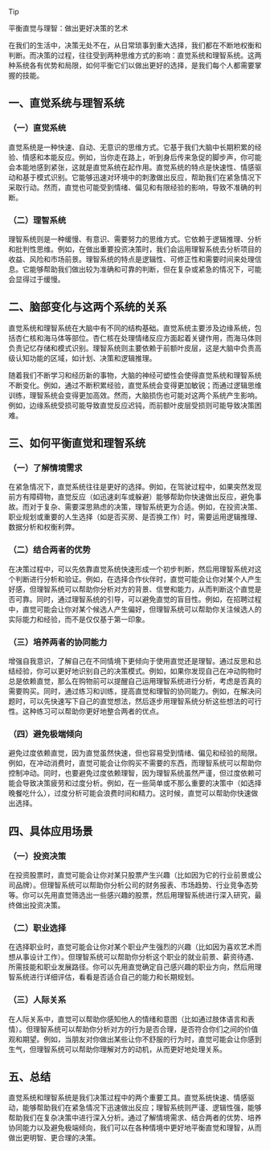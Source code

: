 > [!TIP]
> 平衡直觉与理智：做出更好决策的艺术

在我们的生活中，决策无处不在，从日常琐事到重大选择，我们都在不断地权衡和判断。而决策的过程，往往受到两种思维方式的影响：直觉系统和理智系统。这两种系统各有优势和局限，如何平衡它们以做出更好的选择，是我们每个人都需要掌握的技能。

## 一、直觉系统与理智系统

### （一）直觉系统
直觉系统是一种快速、自动、无意识的思维方式。它基于我们大脑中长期积累的经验、情感和本能反应。例如，当你走在路上，听到身后传来急促的脚步声，你可能会本能地感到紧张，这就是直觉系统在起作用。直觉系统的特点是快速性、情感驱动和基于模式识别。它能够迅速对环境中的刺激做出反应，帮助我们在紧急情况下采取行动。然而，直觉也可能受到情绪、偏见和有限经验的影响，导致不准确的判断。

### （二）理智系统
理智系统则是一种缓慢、有意识、需要努力的思维方式。它依赖于逻辑推理、分析和批判性思维。例如，在做出重要投资决策时，我们会运用理智系统去分析项目的收益、风险和市场前景。理智系统的特点是逻辑性、可修正性和需要时间来处理信息。它能够帮助我们做出较为准确和可靠的判断，但在复杂或紧急的情况下，可能会显得过于缓慢。

## 二、脑部变化与这两个系统的关系

直觉系统和理智系统在大脑中有不同的结构基础。直觉系统主要涉及边缘系统，包括杏仁核和海马体等部位。杏仁核在处理情绪反应方面起着关键作用，而海马体则负责记忆存储和模式识别。理智系统则主要依赖于前额叶皮层，这是大脑中负责高级认知功能的区域，如计划、决策和逻辑推理。

随着我们不断学习和经历新的事物，大脑的神经可塑性会使得直觉系统和理智系统不断变化。例如，通过不断积累经验，直觉系统会变得更加敏锐；而通过逻辑思维训练，理智系统会变得更加高效。然而，大脑损伤也可能对这两个系统产生影响。例如，边缘系统受损可能导致直觉反应迟钝，而前额叶皮层受损则可能导致决策困难。

## 三、如何平衡直觉和理智系统

### （一）了解情境需求
在紧急情况下，直觉系统往往是更好的选择。例如，在驾驶过程中，如果突然发现前方有障碍物，直觉反应（如迅速刹车或躲避）能够帮助你快速做出反应，避免事故。而对于复杂、需要深思熟虑的决策，理智系统更为合适。例如，在投资决策、职业规划或重要的人生选择（如是否买房、是否换工作）时，需要运用逻辑推理、数据分析和权衡利弊。

### （二）结合两者的优势
在决策过程中，可以先依靠直觉系统快速形成一个初步判断，然后用理智系统对这个判断进行分析和验证。例如，在选择合作伙伴时，直觉可能会让你对某个人产生好感，但理智系统可以帮助你分析对方的背景、信誉和能力，从而判断这个直觉是否可靠。同时，通过理智系统的引导，可以避免直觉的盲目性。例如，在招聘过程中，直觉可能会让你对某个候选人产生偏好，但理智系统可以帮助你关注候选人的实际能力和经验，而不是仅仅基于第一印象。

### （三）培养两者的协同能力
增强自我意识，了解自己在不同情境下更倾向于使用直觉还是理智。通过反思和总结经验，你可以更好地识别自己的决策模式。例如，如果你发现自己在冲动购物时总是依赖直觉，那么在购物前可以提醒自己运用理智系统进行分析，考虑是否真的需要购买。同时，通过练习和训练，提高直觉和理智的协同能力。例如，在解决问题时，可以先快速写下自己的直觉想法，然后逐步用理智系统分析这些想法的可行性。这种练习可以帮助你更好地整合两者的优点。

### （四）避免极端倾向
避免过度依赖直觉，因为直觉虽然快速，但也容易受到情绪、偏见和经验的局限。例如，在冲动消费时，直觉可能会让你购买不需要的东西，而理智系统可以帮助你控制冲动。同时，也要避免过度依赖理智，因为理智系统虽然严谨，但过度依赖可能会导致决策疲劳和过度分析。例如，在一些简单或不那么重要的决策中（如选择晚餐吃什么），过度分析可能会浪费时间和精力。这时候，直觉可以帮助你快速做出选择。

## 四、具体应用场景

### （一）投资决策
在投资股票时，直觉可能会让你对某只股票产生兴趣（比如因为它的行业前景或公司品牌）。但理智系统可以帮助你分析公司的财务报表、市场趋势、行业竞争态势等。你可以先用直觉筛选出一些感兴趣的股票，然后用理智系统进行深入研究，最终做出投资决策。

### （二）职业选择
在选择职业时，直觉可能会让你对某个职业产生强烈的兴趣（比如因为喜欢艺术而想从事设计工作）。但理智系统可以帮助你分析这个职业的就业前景、薪资待遇、所需技能和职业发展路径。你可以先用直觉确定自己感兴趣的职业方向，然后用理智系统进行详细评估，看看是否适合自己的能力和长期规划。

### （三）人际关系
在人际关系中，直觉可以帮助你感知他人的情绪和意图（比如通过肢体语言和表情）。但理智系统可以帮助你分析对方的行为是否合理，是否符合你们之间的价值观和期望。例如，当朋友对你做出某些让你不舒服的行为时，直觉可能会让你感到生气，但理智系统可以帮助你理解对方的动机，从而更好地处理关系。

## 五、总结

直觉系统和理智系统是我们决策过程中的两个重要工具。直觉系统快速、情感驱动，能够帮助我们在紧急情况下迅速做出反应；理智系统则严谨、逻辑性强，能够帮助我们在复杂决策中进行深入分析。通过了解情境需求、结合两者的优势、培养协同能力以及避免极端倾向，我们可以在各种情境中更好地平衡直觉和理智，从而做出更明智、更合理的决策。